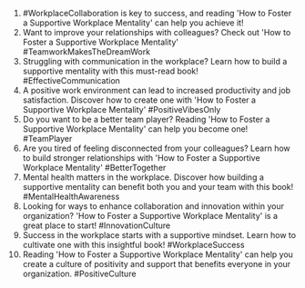 1. #WorkplaceCollaboration is key to success, and reading 'How to Foster a Supportive Workplace Mentality' can help you achieve it!
2. Want to improve your relationships with colleagues? Check out 'How to Foster a Supportive Workplace Mentality' #TeamworkMakesTheDreamWork
3. Struggling with communication in the workplace? Learn how to build a supportive mentality with this must-read book! #EffectiveCommunication
4. A positive work environment can lead to increased productivity and job satisfaction. Discover how to create one with 'How to Foster a Supportive Workplace Mentality' #PositiveVibesOnly
5. Do you want to be a better team player? Reading 'How to Foster a Supportive Workplace Mentality' can help you become one! #TeamPlayer
6. Are you tired of feeling disconnected from your colleagues? Learn how to build stronger relationships with 'How to Foster a Supportive Workplace Mentality' #BetterTogether
7. Mental health matters in the workplace. Discover how building a supportive mentality can benefit both you and your team with this book! #MentalHealthAwareness
8. Looking for ways to enhance collaboration and innovation within your organization? 'How to Foster a Supportive Workplace Mentality' is a great place to start! #InnovationCulture
9. Success in the workplace starts with a supportive mindset. Learn how to cultivate one with this insightful book! #WorkplaceSuccess
10. Reading 'How to Foster a Supportive Workplace Mentality' can help you create a culture of positivity and support that benefits everyone in your organization. #PositiveCulture
